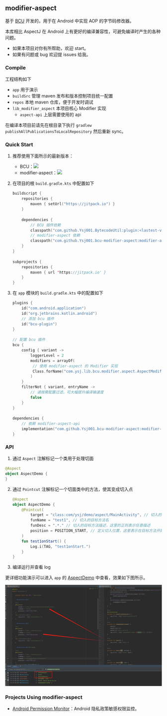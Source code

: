 ## modifier-aspect

基于 [BCU](https://github.com/Ysj001/BytecodeUtil) 开发的，用于在 Android 中实现 AOP 的字节码修改器。

本库相比 AspectJ 在 Android 上有更好的编译兼容性，可避免编译时产生的各种问题。

- 如果本项目对你有所帮助，欢迎 start。
- 如果有问题或 bug 欢迎提 issues 给我。



### Compile

工程结构如下

- `app` 用于演示
- `buildSrc` 管理 maven 发布和版本控制项目统一配置
- `repos` 本地 maven 仓库，便于开发时调试
- `lib_modifier_aspect` 本项目核心 Modifier 实现
  - `aspect-api` 上层需要使用的 api

在编译本项目前请先在根目录下执行 `gradlew publishAllPublicationsToLocalRepository` 然后重新 sync。



### Quick Start

1. 推荐使用下面所示的最新版本：

   - BCU：[![](https://jitpack.io/v/Ysj001/BytecodeUtil.svg)](https://jitpack.io/#Ysj001/BytecodeUtil)
   - modifier-aspect：[![](https://jitpack.io/v/Ysj001/bcu-modifier-aspect.svg)](https://jitpack.io/#Ysj001/bcu-modifier-aspect)

2. 在项目的根 `build.gradle.kts` 中配置如下

   ```kotlin
   buildscript {
       repositories {
           maven { setUrl("https://jitpack.io") }
       }
       
       dependencies {
           // BCU 插件依赖
           classpath("com.github.Ysj001.BytecodeUtil:plugin:<lastest-version>")
           // modifier-aspect 依赖
           classpath("com.github.Ysj001.bcu-modifier-aspect:modifier-aspect:<lastest-version>")
       }
   }
   
   subprojects {
       repositories {
           maven { url 'https://jitpack.io' }
       }
   }
   ```

3. 在 `app` 模块的 `build.gradle.kts` 中的配置如下

   ```kotlin
   plugins {
       id("com.android.application")
       id("org.jetbrains.kotlin.android")
       // 添加 bcu 插件
       id("bcu-plugin")
   }
   
   // 配置 bcu 插件
   bcu {
       config { variant ->
           loggerLevel = 2
           modifiers = arrayOf(
           	// 使用 modifier-aspect 的 Modifier 实现
           	Class.forName("com.ysj.lib.bcu.modifier.aspect.AspectModifier"),
           )
       }
       filterNot { variant, entryName ->
           // 请按需配置过滤，可大幅提升编译输速度
           false
       }
   }
   
   dependencies {
       // 依赖 modifier-aspect-api
       implementation("com.github.Ysj001.bcu-modifier-aspect:modifier-aspect-api:<lastest-version>")
   }
   ```



### API

1.  通过 `Aspect` 注解标记一个类用于处理切面

   ```kotlin
   @Aspect
   object AspectDemo {
   }
   ```

2. 通过 `Pointcut` 注解标记一个切面类中的方法，使其变成切入点

   ```kotlin
   @Aspect
   object AspectDemo {
       @Pointcut(
           target = "class:com/ysj/demo/aspect/MainActivity", // 切入的目标方法所在的类
           funName = "test1", // 切入的目标方法名
           funDesc = ".*." // 切入的目标方法描述，这里的正则表示任意描述
           position = POSITION_START, // 定义切入位置，这里表示在目标方法开始处
       )
       fun test1onStart() {
           Log.i(TAG, "test1onStart.")
       }
   }
   ```

3. 编译运行并查看 log

更详细功能演示可以进入 `app` 的 [AspectDemo](app/src/main/java/com/ysj/demo/aspect/AspectDemo.kt) 中查看，效果如下图所示。

![demo](readme_assets/demo.png)



### Projects Using modifier-aspect

- [Android Permission Monitor](https://github.com/Ysj001/PermissionMonitor)：Android 隐私政策敏感权限监控。